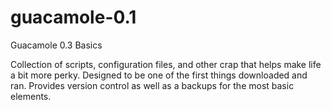 # guacamole-0.1
Guacamole 0.3 Basics

Collection of scripts, configuration files, and other crap that helps make life a bit more perky. Designed
to be one of the first things downloaded and ran. Provides version control as well as a backups for the most 
basic elements.
